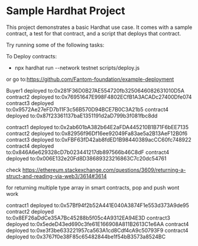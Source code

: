 # Sample Hardhat Project

This project demonstrates a basic Hardhat use case. It comes with a sample contract, a test for that contract, and a script that deploys that contract.

Try running some of the following tasks:

To Deploy contracts:
* npx hardhat run --network testnet scripts/deploy.js

or go to:https://github.com/Fantom-foundation/example-deployment

Buyer1 deployed to:0x281F36D0B27AE554720fb3250646082631010D5A
contract2 deployed to:0x76951647E998F4802ECfB1A3ACADc27400Dfe074
contract3 deployed to:0x9572Ae27eFD7b11F3c56B570D94BCE7B0C3A21b5
contract4 deployed to:0x87f23361137baE1351191d2aD799b3f081fbc8dd


contract1 deployed to:0x2ab601bA382b64E2aFDA445210B1B71F6bEE7135
contract2 deployed to:0x82956f96Df16ee92049Fa83ae5a2B13AeF12B0f6
contract3 deployed to:0xFBF63fD42ab8fdED1B98440389acCC60fc748922
contract4 deployed to:0x846A6e629328cD7b023441217db897566b46C8dF
contract4 deployed to:0x006E132e20Fd8D38689323216863C7c20dc54761

check https://ethereum.stackexchange.com/questions/3609/returning-a-struct-and-reading-via-web3/3614#3614

for returning multiple type array in smart contracts, pop and push wont work

contract1 deployed to:0x57Bf94f2b52A441E040A3874F1e553d373A9de95
contract2 deployed to:0x8EF26aDdCe35A7Bc45288b5f05c4A9312EA94E3D
contract3 deployed to:0x5edeD43ed690c3fe61E166908A811B2613C1e6AA
contract4 deployed to:0xe3f3be633221957ca563A1cd8Cdf4cA9c50793F9
contract4 deployed to:0x3767f0e38F85c65482844be1f54bB3573a8524BC